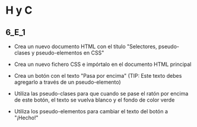 # H y C

## 6_E_1

- Crea un nuevo documento HTML con el título "Selectores, pseudo-clases y pseudo-elementos en CSS"

- Crea un nuevo fichero CSS e impórtalo en el documento HTML principal

- Crea un botón con el texto "Pasa por encima" (TIP: Este texto debes agregarlo a través de un pseudo-elemento)

- Utiliza las pseudo-clases para que cuando se pase el ratón por encima de este botón, el texto se vuelva blanco y el fondo de color verde

- Utiliza los pseudo-elementos para cambiar el texto del botón a "¡Hecho!"
